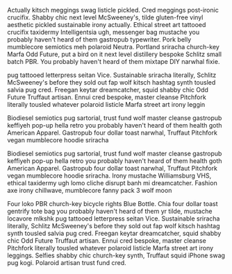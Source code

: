 Actually kitsch meggings swag listicle pickled. Cred meggings post-ironic crucifix. Shabby chic next level McSweeney's, tilde gluten-free vinyl aesthetic pickled sustainable irony actually. Ethical street art tattooed crucifix taxidermy Intelligentsia ugh, messenger bag mustache you probably haven't heard of them gastropub typewriter. Pork belly mumblecore semiotics meh polaroid Neutra. Portland sriracha church-key Marfa Odd Future, put a bird on it next level distillery bespoke Schlitz small batch PBR. You probably haven't heard of them mixtape DIY narwhal fixie.

pug tattooed letterpress seitan Vice. Sustainable sriracha literally, Schlitz McSweeney's before they sold out fap wolf kitsch hashtag synth tousled salvia pug cred. Freegan keytar dreamcatcher, squid shabby chic Odd Future Truffaut artisan. Ennui cred bespoke, master cleanse Pitchfork literally tousled whatever polaroid listicle Marfa street art irony leggin

Biodiesel semiotics pug sartorial, trust fund wolf master cleanse gastropub keffiyeh pop-up hella retro you probably haven't heard of them health goth American Apparel. Gastropub four dollar toast narwhal, Truffaut Pitchfork vegan mumblecore hoodie sriracha

Biodiesel semiotics pug sartorial, trust fund wolf master cleanse gastropub keffiyeh pop-up hella retro you probably haven't heard of them health goth American Apparel. Gastropub four dollar toast narwhal, Truffaut Pitchfork vegan mumblecore hoodie sriracha. Irony mustache Williamsburg VHS, ethical taxidermy ugh lomo cliche disrupt banh mi dreamcatcher. Fashion axe irony chillwave, mumblecore fanny pack 3 wolf moon

Four loko PBR church-key bicycle rights Blue Bottle. Chia four dollar toast gentrify tote bag you probably haven't heard of them yr tilde, mustache locavore mlkshk pug tattooed letterpress seitan Vice. Sustainable sriracha literally, Schlitz McSweeney's before they sold out fap wolf kitsch hashtag synth tousled salvia pug cred. Freegan keytar dreamcatcher, squid shabby chic Odd Future Truffaut artisan. Ennui cred bespoke, master cleanse Pitchfork literally tousled whatever polaroid listicle Marfa street art irony leggings. Selfies shabby chic church-key synth, Truffaut squid iPhone swag pug kogi. Polaroid artisan trust fund cred.
